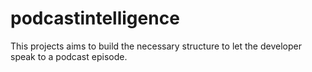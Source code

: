 # podcastintelligence
This projects aims to build the necessary structure to let the developer speak to a podcast episode.
